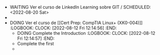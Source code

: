 - WAITING Ver el curso de LinkedIn Learning sobre GIT /
  SCHEDULED: <2022-08-20 Sat>
-
- DOING Ver el curso de [[Cert Prep: CompTIA Linux+ (XK0-004)]]
  :LOGBOOK:
  CLOCK: [2022-08-12 Fri 12:14:56]
  :END:
	- DOING Complete the Introduction
	  :LOGBOOK:
	  CLOCK: [2022-08-12 Fri 12:14:57]
	  :END:
	- Complete the first
	-